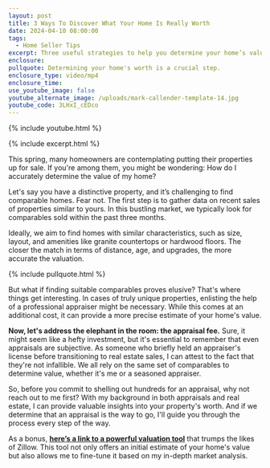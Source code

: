 ```yaml
---
layout: post
title: 3 Ways To Discover What Your Home Is Really Worth
date: 2024-04-10 08:00:00
tags:
  - Home Seller Tips
excerpt: Three useful strategies to help you determine your home’s value.
enclosure:
pullquote: Determining your home's worth is a crucial step.
enclosure_type: video/mp4
enclosure_time:
use_youtube_image: false
youtube_alternate_image: /uploads/mark-callender-template-14.jpg
youtube_code: 3LHxI_cEDco
---
```

{% include youtube.html %}

{% include excerpt.html %}

This spring, many homeowners are contemplating putting their properties up for sale. If you're among them, you might be wondering: How do I accurately determine the value of my home?

Let's say you have a distinctive property, and it’s challenging to find comparable homes. Fear not. The first step is to gather data on recent sales of properties similar to yours. In this bustling market, we typically look for comparables sold within the past three months.

Ideally, we aim to find homes with similar characteristics, such as size, layout, and amenities like granite countertops or hardwood floors. The closer the match in terms of distance, age, and upgrades, the more accurate the valuation.

{% include pullquote.html %}

But what if finding suitable comparables proves elusive? That's where things get interesting. In cases of truly unique properties, enlisting the help of a professional appraiser might be necessary. While this comes at an additional cost, it can provide a more precise estimate of your home's value.

**Now, let's address the elephant in the room: the appraisal fee.** Sure, it might seem like a hefty investment, but it's essential to remember that even appraisals are subjective. As someone who briefly held an appraiser's license before transitioning to real estate sales, I can attest to the fact that they're not infallible. We all rely on the same set of comparables to determine value, whether it's me or a seasoned appraiser.

So, before you commit to shelling out hundreds for an appraisal, why not reach out to me first? With my background in both appraisals and real estate, I can provide valuable insights into your property's worth. And if we determine that an appraisal is the way to go, I'll guide you through the process every step of the way.

As a bonus, [**here’s a link to a powerful valuation tool**](https://callender-home-value.paperform.co/) that trumps the likes of Zillow. This tool not only offers an initial estimate of your home's value but also allows me to fine-tune it based on my in-depth market analysis.